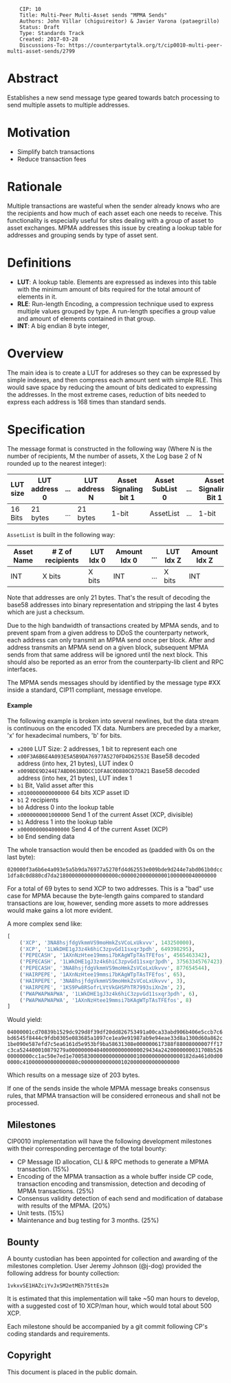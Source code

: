         CIP: 10
        Title: Multi-Peer Multi-Asset sends "MPMA Sends"
        Authors: John Villar (chiguireitor) & Javier Varona (pataegrillo)
        Status: Draft
        Type: Standards Track
        Created: 2017-03-28
        Discussions-To: https://counterpartytalk.org/t/cip0010-multi-peer-multi-asset-sends/2799

# Abstract

Establishes a new send message type geared towards batch processing to send multiple assets to multiple addresses.

# Motivation

* Simplify batch transactions
* Reduce transaction fees

# Rationale

Multiple transactions are wasteful when the sender already knows who are the recipients and how much of each asset each one needs to receive. This functionality is especially useful for sites dealing with a group of asset to asset exchanges. MPMA addresses this issue by creating a lookup table for addresses and grouping sends by type of asset sent.

# Definitions

 * **LUT**: A lookup table. Elements are expressed as indexes into this table with the minimum amount of bits required for the total amount of elements in it.
 * **RLE**: Run-length Encoding, a compression technique used to express multiple values grouped by type. A run-length specifies a group value and amount of elements contained in that group.
 * **INT**: A big endian 8 byte integer,

# Overview

The main idea is to create a LUT for addreses so they can be expressed by simple indexes, and then compress each amount sent with simple RLE. This would save space by reducing the amount of bits dedicated to expressing the
addresses. In the most extreme cases, reduction of bits needed to express each address is 168 times than
standard sends.

# Specification

The message format is constructed in the following way (Where N is the number of recipients, M the number of assets, X the Log base 2 of N rounded up to the nearest integer):

LUT size|LUT address 0|...|LUT address N|Asset Signaling bit 1|Asset SubList 0|...|Asset Signaling Bit 1|Asset Sublist M|Asset Signaling Bit 0|
--------|-------------|---|-------------|---------------------|---------------|---|---------------------|---------------|---------------------|
 16 Bits|   21 bytes  |...|   21 bytes  |         1-bit       |   AssetList   |...|        1-bit        |   AssetList   |        1-bit        |

`AssetList` is built in the following way:

Asset Name|# Z of recipients|LUT Idx 0|Amount Idx 0|...|LUT Idx Z|Amount Idx Z|
----------|-----------------|---------|------------|---|---------|------------|
   INT    |     X bits      |  X bits |     INT    |...|  X bits |     INT    |

Note that addresses are only 21 bytes. That's the result of decoding the base58 addresses into binary representation and stripping the last 4 bytes which are just a checksum.

Due to the high bandwidth of transactions created by MPMA sends, and to prevent spam from a given address to DDoS the counterparty network, each address can only transmit an MPMA send once per block. After and address transmits an MPMA send on a given block, subsequent MPMA sends from that same address will be ignored until the next block. This should also be reported as an error from the counterparty-lib client and RPC interfaces.

The MPMA sends messages should by identified by the message type #XX inside a standard, CIP11 compliant, message envelope.

#### Example

The following example is broken into several newlines, but the data stream is continuous on the encoded TX data. Numbers are preceded by a marker, 'x' for hexadecimal numbers, 'b' for bits.

 * `x2000` LUT Size: 2 addresses, 1 bit to represent each one
 * `x00F3A6B6E4A093E5A5B9DA76977A5270FD4D62553E` Base58 decoded address (into hex, 21 bytes), LUT index 0
 * `x009BDE9D244E7ABD061B0DCC1DFA8C0D880CD7DA21` Base58 decoded address (into hex, 21 bytes), LUT index 1
 * `b1` Bit, Valid asset after this
 * `x0100000000000000` 64 bits XCP asset ID
 * `b1` 2 recipients
 * `b0` Address 0 into the lookup table
 * `x0000000001000000` Send 1 of the current Asset (XCP, divisible)
 * `b1` Address 1 into the lookup table
 * `x0000000004000000` Send 4 of the current Asset (XCP)
 * `b0` End sending data

The whole transaction would then be encoded as (padded with 0s on the last byte):

`020000f3a6b6e4a093e5a5b9da76977a5270fd4d62553e009bde9d244e7abd061b0dcc1dfa8c0d880cd7da21800000000000000000c0000020000000001000000040000000`

For a total of 69 bytes to send XCP to two addresses. This is a "bad" use case for MPMA because the byte-length gains compared to standard transactions are low, however, sending more assets to more addresses would make gains a lot more evident.

A more complex send like:

```python
[
    ('XCP', '3NA8hsjfdgVkmmVS9moHmkZsVCoLxUkvvv', 143250000),
    ('XCP', '1LWkDHE1gJ3z4k6hiC3zpvGd11sxqr3pdh', 649398295),
    ('PEPECASH', '1AXnNzHtee19mmsi7bKAgWTpTAsTFEfos', 4565463342),
    ('PEPECASH', '1LWkDHE1gJ3z4k6hiC3zpvGd11sxqr3pdh', 37563345767423),
    ('PEPECASH', '3NA8hsjfdgVkmmVS9moHmkZsVCoLxUkvvv', 877654544),
    ('HAIRPEPE', '1AXnNzHtee19mmsi7bKAgWTpTAsTFEfos', 65),
    ('HAIRPEPE', '3NA8hsjfdgVkmmVS9moHmkZsVCoLxUkvvv', 3),
    ('HAIRPEPE', '1KS9Pw8RSofrLVtVkGHSPhTR7993siXn2m', 2),
    ('PWAPWAPWAPWA', '1LWkDHE1gJ3z4k6hiC3zpvGd11sxqr3pdh', 6),
    ('PWAPWAPWAPWA', '1AXnNzHtee19mmsi7bKAgWTpTAsTFEfos', 8)
]
```

Would yield:

`04000001cd70839b1529dc929d8f39df20dd826753491a00ca33abd906b406e5ccb7c6bd6545f8444c9fdb0305e083685a1097ce1ea9e91987ab9e94eae33d8a1300d60a862c1be090e587efd7c5ea6161d5e953bf9ba58631308e000000617388f88008000007ff17c3ca524400010879279a00000000404000000000000029434a2420000000031708b52600000000cc1ac50e7ed1e700583000000000000000100000000000000182da461d0d000000c410000000000000080c00000000000001020000000000000000`

Which results on a message size of 203 bytes.

If one of the sends inside the whole MPMA message breaks consensus rules, that
MPMA transaction will be considered erroneous and shall not be processed.

## Milestones ##

CIP0010 implementation will have the following development milestones with their
corresponding percentage of the total bounty:

 * CP Message ID allocation, CLI & RPC methods to generate a MPMA transaction. (15%)
 * Encoding of the MPMA transaction as a whole buffer inside CP code,
 transaction encoding and transmission, detection and decoding of MPMA
 transactions. (25%)
 * Consensus validity detection of each send and modification of database with
 results of the MPMA. (20%)
 * Unit tests. (15%)
 * Maintenance and bug testing for 3 months. (25%)

## Bounty ##

A bounty custodian has been appointed for collection and awarding of the
milestones completion. User Jeremy Johnson (@j-dog) provided the following
address for bounty collection:

    1vkxvSE1HAZciYvJxSM2etMEh75ttEs2m

It is estimated that this implementation will take ~50 man hours to develop,
with a suggested cost of 10 XCP/man hour, which would total about 500 XCP.

Each milestone should be accompanied by a git commit following CP's coding
standards and requirements.

## Copyright ##

This document is placed in the public domain.
